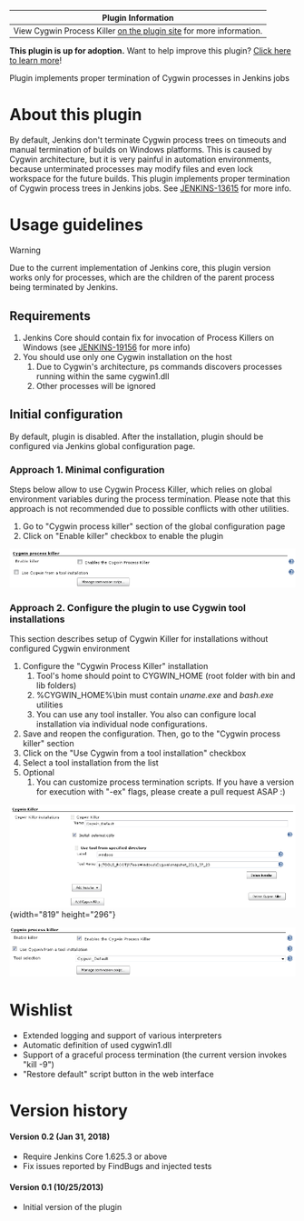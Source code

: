 | Plugin Information                                                                                                      |
|-------------------------------------------------------------------------------------------------------------------------|
| View Cygwin Process Killer [on the plugin site](https://plugins.jenkins.io/cygwin-process-killer) for more information. |

**This plugin is up for adoption.** Want to help improve this plugin?
[Click here to learn
more](http://localhost:8085/display/JENKINS/Adopt+a+Plugin "Adopt a Plugin")!

Plugin implements proper termination of Cygwin processes in Jenkins jobs

# About this plugin

By default, Jenkins don't terminate Cygwin process trees on timeouts and
manual termination of builds on Windows platforms. This is caused by
Cygwin architecture, but it is very painful in automation environments,
because unterminated processes may modify files and even lock workspace
for the future builds. This plugin implements proper termination of
Cygwin process trees in Jenkins jobs. See
[JENKINS-13615](https://issues.jenkins-ci.org/browse/JENKINS-13615) for
more info.

# Usage guidelines

Warning

Due to the current implementation of Jenkins core, this plugin version
works only for processes, which are the children of the parent process
being terminated by Jenkins.

## Requirements

1.  Jenkins Core should contain fix for invocation of Process Killers on
    Windows (see
    [JENKINS-19156](https://issues.jenkins-ci.org/browse/JENKINS-19156)
    for more info)
2.  You should use only one Cygwin installation on the host
    1.  Due to Cygwin's architecture, ps commands discovers processes
        running within the same cygwin1.dll
    2.  Other processes will be ignored

## Initial configuration

By default, plugin is disabled. After the installation, plugin should be
configured via Jenkins global configuration page.

### Approach 1. Minimal configuration

Steps below allow to use Cygwin Process Killer, which relies on global
environment variables during the process termination. Please note that
this approach is not recommended due to possible conflicts with other
utilities.

1.  Go to "Cygwin process killer" section of the global configuration
    page
2.  Click on "Enable killer" checkbox to enable the plugin

![](docs/images/KillerConfiguration.png)

### Approach 2. Configure the plugin to use Cygwin tool installations

This section describes setup of Cygwin Killer for installations without
configured Cygwin environment

1.  Configure the "Cygwin Process Killer" installation
    1.  Tool's home should point to CYGWIN\_HOME (root folder with bin
        and lib folders)
    2.  %CYGWIN\_HOME%\\bin must contain *uname.exe* and *bash.exe*
        utilities
    3.  You can use any tool installer. You also can configure local
        installation via individual node configurations.
2.  Save and reopen the configuration. Then, go to the "Cygwin process
    killer" section
3.  Click on the "Use Cygwin from a tool installation" checkbox
4.  Select a tool installation from the list
5.  Optional
    1.  You can customize process termination scripts. If you have a
        version for execution with "-ex" flags, please create a pull
        request ASAP :)

![](docs/images/ToolInstallation.png){width="819"
height="296"}

![](docs/images/KillerConfiguration_Tool.png)

# Wishlist

-   Extended logging and support of various interpreters
-   Automatic definition of used cygwin1.dll
-   Support of a graceful process termination (the current version
    invokes "kill -9")
-   "Restore default" script button in the web interface

# Version history

#### Version 0.2 (Jan 31, 2018)

-   Require Jenkins Core 1.625.3 or above
-   Fix issues reported by FindBugs and injected tests

#### Version 0.1 (10/25/2013)

-   Initial version of the plugin
